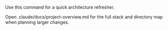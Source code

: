 Use this command for a quick architecture refresher.

Open .claude/docs/project-overview.md for the full stack and directory map when planning larger changes.

